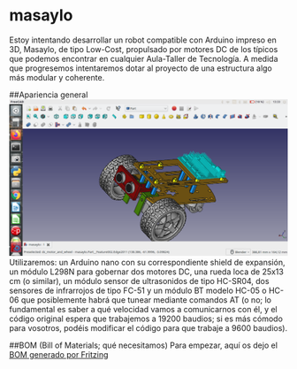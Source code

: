 # masaylo
Estoy intentando desarrollar un robot compatible con Arduino impreso en 3D, Masaylo, de tipo Low-Cost, propulsado por motores DC de los típicos que podemos encontrar en cualquier Aula-Taller de Tecnología.
A medida que progresemos intentaremos dotar al proyecto de una estructura algo más modular y coherente.

##Apariencia general
![Test Image 1](https://github.com/agomezgar/masaylo/blob/master/Images/masayloGeneral.png)
Utilizaremos: un Arduino nano con su correspondiente shield de expansión, un módulo L298N para gobernar dos motores DC, una rueda loca de 25x13 cm (o similar), un módulo sensor de ultrasonidos de tipo HC-SR04, dos sensores de infrarrojos de tipo FC-51 y un módulo BT modelo HC-05 o HC-06 que posiblemente habrá que tunear mediante comandos AT (o no; lo fundamental es saber a qué velocidad vamos a comunicarnos con él, y el código original espera que trabajemos a 19200 baudios; si es más cómodo para vosotros, podéis modificar el código para que trabaje a 9600 baudios).

##BOM (Bill of Materials; qué necesitamos)
Para empezar, aquí os dejo el [BOM generado por Fritzing](https://github.com/agomezgar/masaylo/blob/master/Images/pinoutMasaylo.png)

